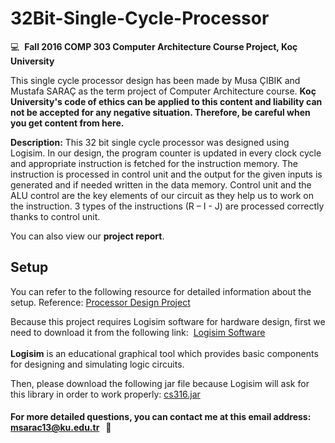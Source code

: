# 32Bit-Single-Cycle-Processor

:computer: &nbsp;**Fall 2016 COMP 303 Computer Architecture Course Project, Koç University**

This single cycle processor design has been made by Musa ÇIBIK and Mustafa SARAÇ as the term project of Computer Architecture course. **Koç University's code of ethics can be applied to this content and liability can not be accepted for any negative situation. Therefore, be careful when you get content from here.**

**Description:** This 32 bit single cycle processor was designed using Logisim. In our design, the program counter is updated in every clock cycle and appropriate instruction is fetched for the instruction memory. The instruction is processed in control unit and the output for the given inputs is generated and if needed written in the data memory. Control unit and the ALU control are the key elements of our circuit as they help us to work on the instruction. 3 types of the instructions (R – I - J) are processed correctly thanks to control unit.
 
You can also view our **project report**.

## Setup

You can refer to the following resource for detailed information about the setup. Reference:&nbsp;[Processor Design Project](https://www.cs.cornell.edu/courses/cs316/2006fa/projects123.php)

Because this project requires Logisim software for hardware design, first we need to download it from the following link:&nbsp; [Logisim Software](http://www.cburch.com/logisim/)<br><br>
**Logisim** is an educational graphical tool which provides basic components for designing and simulating logic circuits.

Then, please download the following jar file because Logisim will ask for this library in order to work properly:&nbsp;[cs316.jar](https://www.cs.cornell.edu/courses/cs316/2006fa/projects123/cs316.jar)

#### For more detailed questions, you can contact me at this email address: msarac13@ku.edu.tr &nbsp;&nbsp;:email:


